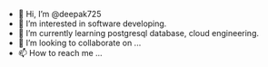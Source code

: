 - 👋 Hi, I’m @deepak725
- 👀 I’m interested in software developing.
- 🌱 I’m currently learning postgresql database, cloud engineering.
- 💞️ I’m looking to collaborate on ...
- 📫 How to reach me ...

<!---
deepak725/deepak725 is a ✨ special ✨ repository because its `README.md` (this file) appears on your GitHub profile.
You can click the Preview link to take a look at your changes.
--->
